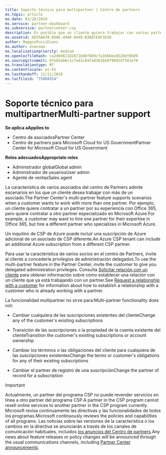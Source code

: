 ```yaml
---
title: Soporte técnico para multipartner | Centro de partners
ms.topic: article
ms.date: 03/20/2019
ms.service: partner-dashboard
ms.subservice: partnercenter-csp
description: Es posible que un cliente quiera trabajar con varios partners especializados en distintos servicios en el programa Proveedor de soluciones en la nube.
ms.assetid: 6835AA78-6DAE-4940-844D-B3AEFEAF3630
author: MaggiePucciEvans
ms.author: evansma
ms.localizationpriority: medium
ms.openlocfilehash: ca2db6611d26716d6f8b9cfa166bbc852bbf8b89
ms.sourcegitcommit: 07eb5eb6c1cfed1c84fad3626b8f989247341e70
ms.translationtype: MT
ms.contentlocale: es-ES
ms.lasthandoff: 12/11/2019
ms.locfileid: "75004914"
---
```

# <a name="multi-partner-support"></a><span data-ttu-id="ed8a7-103">Soporte técnico para multipartner</span><span class="sxs-lookup"><span data-stu-id="ed8a7-103">Multi-partner support</span></span>

<span data-ttu-id="ed8a7-104">**Se aplica a**</span><span class="sxs-lookup"><span data-stu-id="ed8a7-104">**Applies to**</span></span>

-  <span data-ttu-id="ed8a7-105">Centro de asociados</span><span class="sxs-lookup"><span data-stu-id="ed8a7-105">Partner Center</span></span>
-  <span data-ttu-id="ed8a7-106">Centro de partners para Microsoft Cloud for US Government</span><span class="sxs-lookup"><span data-stu-id="ed8a7-106">Partner Center for Microsoft Cloud for US Government</span></span>

<span data-ttu-id="ed8a7-107">**Roles adecuados**</span><span class="sxs-lookup"><span data-stu-id="ed8a7-107">**Appropriate roles**</span></span>
-   <span data-ttu-id="ed8a7-108">Administrador global</span><span class="sxs-lookup"><span data-stu-id="ed8a7-108">Global admin</span></span>
-   <span data-ttu-id="ed8a7-109">Administrador de usuarios</span><span class="sxs-lookup"><span data-stu-id="ed8a7-109">User admin</span></span>
-   <span data-ttu-id="ed8a7-110">Agente de ventas</span><span class="sxs-lookup"><span data-stu-id="ed8a7-110">Sales agent</span></span>

<span data-ttu-id="ed8a7-111">La característica de varios asociados del centro de Partners admite escenarios en los que un cliente desea trabajar con más de un asociado.</span><span class="sxs-lookup"><span data-stu-id="ed8a7-111">The Partner Center's multi-partner feature supports scenarios when a customer wants to work with more than one partner.</span></span> <span data-ttu-id="ed8a7-112">Por ejemplo, un cliente quiere contratar a un partner por su experiencia con Office 365, pero quiere contratar a otro partner especializado en Microsoft Azure.</span><span class="sxs-lookup"><span data-stu-id="ed8a7-112">For example, a customer may want to hire one partner for their expertise in Office 365, but hire a different partner who specializes in Microsoft Azure.</span></span> 

<span data-ttu-id="ed8a7-113">Un inquilino de CSP de Azure puede incluir una suscripción de Azure adicional de un asociado de CSP diferente.</span><span class="sxs-lookup"><span data-stu-id="ed8a7-113">An Azure CSP tenant can include an additional Azure subscription from a different CSP partner.</span></span>

<span data-ttu-id="ed8a7-114">Para usar la característica de varios socios en el centro de Partners, invite al cliente a concederle privilegios de administración delegados.</span><span class="sxs-lookup"><span data-stu-id="ed8a7-114">To use the multi-partner feature in the Partner Center, invite the customer to give you delegated administration privileges.</span></span> <span data-ttu-id="ed8a7-115">Consulta [Solicitar relación con un cliente](request-a-relationship-with-a-customer.md) para obtener información sobre cómo establecer una relación con un cliente que ya está trabajando con un partner.</span><span class="sxs-lookup"><span data-stu-id="ed8a7-115">See [Request a relationship with a customer](request-a-relationship-with-a-customer.md) for information about how to establish a relationship with a customer who is already working with a partner.</span></span>

<span data-ttu-id="ed8a7-116">La funcionalidad multipartner no sirve para:</span><span class="sxs-lookup"><span data-stu-id="ed8a7-116">Multi-partner functionality does not:</span></span>

- <span data-ttu-id="ed8a7-117">Cambiar cualquiera de las suscripciones existentes del cliente</span><span class="sxs-lookup"><span data-stu-id="ed8a7-117">Change any of the customer's existing subscriptions</span></span>

- <span data-ttu-id="ed8a7-118">Transición de las suscripciones o la propiedad de la cuenta existente del cliente</span><span class="sxs-lookup"><span data-stu-id="ed8a7-118">Transition the customer's existing subscriptions or account ownership</span></span>

- <span data-ttu-id="ed8a7-119">Cambiar los términos o las obligaciones del cliente para cualquiera de las suscripciones existentes</span><span class="sxs-lookup"><span data-stu-id="ed8a7-119">Change the terms or customer's obligations for any of their existing subscriptions</span></span>

- <span data-ttu-id="ed8a7-120">Cambiar el partner de registro de una suscripción</span><span class="sxs-lookup"><span data-stu-id="ed8a7-120">Change the partner of record for a subscription</span></span>

> [!IMPORTANT]  
> <span data-ttu-id="ed8a7-121">Actualmente, un partner del programa CSP no puede revender servicios en línea a otro partner del programa CSP.</span><span class="sxs-lookup"><span data-stu-id="ed8a7-121">A partner in the CSP program cannot resell online services to another partner in the CSP program currently.</span></span> <span data-ttu-id="ed8a7-122">Microsoft revisa continuamente las directivas y las funcionalidades de todos los programas.</span><span class="sxs-lookup"><span data-stu-id="ed8a7-122">Microsoft continuously reviews the policies and capabilities of all programs.</span></span> <span data-ttu-id="ed8a7-123">Las noticias sobre las versiones de la característica o los cambios en la directiva se anunciarán a través de los canales de comunicación habituales, incluidos [los anuncios del Centro de partners](https://partner.microsoft.com/pcv/announcements).</span><span class="sxs-lookup"><span data-stu-id="ed8a7-123">Any news about feature releases or policy changes will be announced through the usual communications channels, including [Partner Center announcements](https://partner.microsoft.com/pcv/announcements).</span></span>






